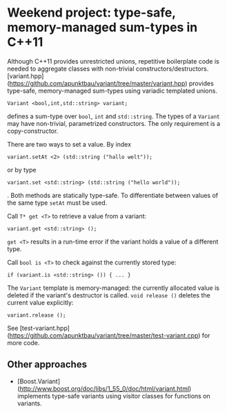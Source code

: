 # Weekend project: type-safe, memory-managed sum-types in C++11

Although C++11 provides unrestricted unions, repetitive boilerplate code is needed to
aggregate classes with non-trivial constructors/destructors.
[variant.hpp] (https://github.com/apunktbau/variant/tree/master/variant.hpp) provides type-safe,
memory-managed sum-types using variadic templated unions.

    Variant <bool,int,std::string> variant;

defines a sum-type over `bool`, `int` and `std::string`.
The types of a `Variant` may have non-trivial, parametrized constructors.
The only requirement is a copy-constructor.

There are two ways to set a value. 
By index

    variant.setAt <2> (std::string ("hallo welt"));

or by type

    variant.set <std::string> (std::string ("hello world"));

. Both methods are statically type-safe. 
To differentiate between values of the same type `setAt` must be used.

Call `T* get <T>` to retrieve a value from a variant:

    variant.get <std::string> ();

`get <T>` results in a run-time error if the variant holds a value of a different type.

Call `bool is <T>` to check against the currently stored type:

    if (variant.is <std::string> ()) { ... }

The `Variant` template is memory-managed: the currently allocated value is deleted if
the variant's destructor is called.
`void release ()` deletes the current value explicitly:

    variant.release ();

See [test-variant.hpp] (https://github.com/apunktbau/variant/tree/master/test-variant.cpp) 
for more code.

## Other approaches

- [Boost.Variant] (http://www.boost.org/doc/libs/1_55_0/doc/html/variant.html)
implements type-safe variants using visitor classes for functions on variants.
